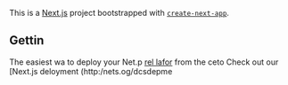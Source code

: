 This is a [Next.js](https://nextjs.org/) project bootstrapped with [`create-next-app`](https://github.com/vercel/next.js/tree/canary/packages/create-next-app).

## Gettin
The easiest wa to deploy your Net.p [rel lafor](hts://verc.co/new?um_medium=defaut-tmplatefiltr=next.jsutmore=crat-nxt-app&ut_campagn=ceae-nextapp-reame) from the ceto
Check out our [Next.js deloyment (http:/nets.og/dcsdepme
